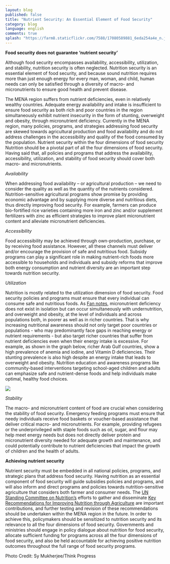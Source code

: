 ```yaml
---
layout: blog
published: false
title: "Nutrient Security: An Essential Element of Food Security"
category: blog
language: english
comments: true
splash: "https://farm8.staticflickr.com/7588/17080589881_6eda254a4e_n.jpg"
---
```


**Food security does not guarantee ‘nutrient security’**

Although food security encompasses availability, accessibility, utilization, and stability, nutrition security is often neglected. Nutrition security is an essential element of food security, and because sound nutrition requires more than just enough energy for every man, woman, and child, human needs can only be satisfied through a diversity of macro- and micronutrients to ensure good health and prevent disease. 

The MENA region suffers from nutrient deficiencies, even in relatively wealthy countries. Adequate energy availability and intake is insufficient to ensure food security as both rich and poor countries in the region simultaneously exhibit nutrient insecurity in the form of stunting, overweight and obesity, through micronutrient deficiency. Currently in the MENA region, many policies, programs, and strategies addressing food security are skewed towards agricultural production and food availability and do not address challenges in the accessibility and quality of the food consumed by the population. 
Nutrient security within the four dimensions of food security
Nutrition should be a pivotal part of all the four dimensions of food security. Having said that, all policies and programs that address the availability, accessibility, utilization, and stability of food security should cover both macro- and micronutrients.  

_Availability_

When addressing food availability – or agricultural production – we need to consider the quality as well as the quantity of the nutrients considered.  Nutrition-sensitive agricultural programs show promise by providing economic advantage and by supplying more diverse and nutritious diets, thus directly improving food security. For example, farmers can produce bio-fortified rice varieties containing more iron and zinc and/or supplement fertilizers with zinc as efficient strategies to improve plant micronutrient content and alleviate micronutrient deficiencies. 

_Accessibility_

Food accessibility may be achieved through own-production, purchase, or by receiving food assistance. However, all these channels must deliver and/or encourage the provision of safe and nutritious food. Subsidy programs can play a significant role in making nutrient-rich foods more accessible to households and individuals and subsidy reforms that improve both energy consumption and nutrient diversity are an important step towards nutrition security. 

_Utilization_

Nutrition is mostly related to the utilization dimension of food security. Food security policies and programs must ensure that every individual can consume safe and nutritious foods. As [Fan notes](http://www.arabspatial.org/arabspatialblog/blog/2014/10/13/overcoming-triple-burden-of-malnutrition-in-mena-region/), micronutrient deficiency does not exist in isolation but can occur simultaneously with undernutrition, and overweight and obesity, at the level of individuals and across populations both, in poorer as well as in richer countries. That is why increasing nutritional awareness should not only target poor countries or populations - who may predominantly face gaps in reaching energy or nutrient requirements - but also target richer countries that suffer from nutrient deficiencies even when their energy intake is excessive. For example, as shown in the graph below, richer Arab Gulf countries, show a high prevalence of anemia and iodine, and Vitamin D deficiencies. Their stunting prevalence is also high despite an energy intake that leads to overweight and obesity. Nutrition education and awareness programs like community-based interventions targeting school-aged children and adults can emphasize safe and nutrient-dense foods and help individuals make optimal, healthy food choices. 

![](https://farm8.staticflickr.com/7612/16461204933_5cdc81e042_z.jpg)

_Stability_

The macro- and micronutrient content of food are crucial when considering the stability of food security. Emergency feeding programs must ensure that needy individuals receive food baskets or voucher-based assistance that deliver critical macro- and micronutrients. For example, providing refugees or the underprivileged with staple foods such as oil, sugar, and flour may help meet energy needs but does not directly deliver protein and micronutrient diversity needed for adequate growth and maintenance, and could potentially contribute to nutrient deficiencies that impact the growth of children and the health of adults. 

**Achieving nutrient security**

Nutrient security must be embedded in all national policies, programs, and strategic plans that address food security. Having nutrition as an essential component of food security will guide subsidies policies and programs, and will also inform and direct programs and policies towards nutrition-sensitive agriculture that considers both farmer and consumer needs. The [UN Standing Committee on Nutrition’s](http://www.unscn.org/) efforts to gather and disseminate [Key Recommendations for Improving Nutrition through Agriculture](http://unscn.org/files/Agriculture-Nutrition-CoP/Agriculture-Nutrition_Key_recommendations.pdf) are important contributions, and further testing and revision of these recommendations should be undertaken within the MENA region in the future.  In order to achieve this, policymakers should be sensitized to nutrition security and its relevance to all the four dimensions of food security. Governments and ministries should engage in policy dialogue about nutrition for food security, allocate sufficient funding for programs across all the four dimensions of food security, and also be held accountable for achieving positive nutrition outcomes throughout the full range of food security programs. 

Photo Credit: Sy Mukherjee/Think Progress
